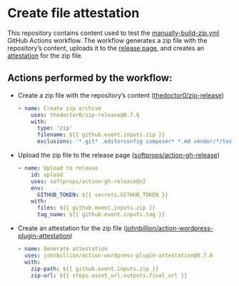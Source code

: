 # Create file attestation

This repository contains content used to test the [manually-build-zip.yml](.github/workflows/manually-build-zip.yml) GitHub Actions workflow. The workflow generates a zip file with the repository’s content, uploads it to the [release page](https://github.com/soderlind/zip-test/releases/tag/2.0.0), and creates an [attestation](https://github.com/soderlind/zip-test/attestations/4475606) for the zip file.

## Actions performed by the workflow:

- Create a zip file with the repository’s content ([thedoctor0/zip-release](https://github.com/thedoctor0/zip-release?tab=readme-ov-file#zip-release-))
  ```yml
  - name: Create zip archive
      uses: thedoctor0/zip-release@0.7.6
      with:
        type: 'zip'
        filename: ${{ github.event.inputs.zip }}
        exclusions: '*.git* .editorconfig composer* *.md vendor/*/test* vendor/*/docs'
  ```
- Upload the zip file to the release page ([softprops/action-gh-release](https://github.com/softprops/action-gh-release?tab=readme-ov-file#--action-gh-release))
  ```yml
  - name: Upload to release
      id: upload
      uses: softprops/action-gh-release@v2
      env:
        GITHUB_TOKEN: ${{ secrets.GITHUB_TOKEN }}
      with:
        files: ${{ github.event.inputs.zip }}
        tag_name: ${{ github.event.inputs.tag }}
  ```
- Create an attestation for the zip file ([johnbillion/action-wordpress-plugin-attestation](https://github.com/johnbillion/action-wordpress-plugin-attestation?tab=readme-ov-file#wordpress-plugin-attestation))
  ```yml
  - name: Generate attestation
    uses: johnbillion/action-wordpress-plugin-attestation@0.7.0
    with:
      zip-path: ${{ github.event.inputs.zip }}
      zip-url: ${{ steps.asset_url.outputs.final_url }}
  ```
